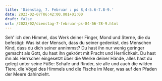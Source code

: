```yaml
---
title: 'Dienstag, 7. Februar : ps 8,4-5.6-7.8-9.'
date: 2023-02-07T06:42:00.001+01:00
draft: false
url: /2023/02/dienstag-7-februar-ps-84-56-78-9.html
---
```


Seh' ich den Himmel, das Werk deiner Finger, Mond und Sterne, die du befestigt: Was ist der Mensch, dass du seiner gedenkst, des Menschen Kind, dass du dich seiner annimmst? Du hast ihn nur wenig geringer gemacht als Gott, du hast ihn gekrönt mit Pracht und Herrlichkeit. Du hast ihn als Herrscher eingesetzt über die Werke deiner Hände, alles hast du gelegt unter seine Füße: Schafe und Rinder, sie alle und auch die wilden Tiere, die Vögel des Himmels und die Fische im Meer, was auf den Pfaden der Meere dahinzieht.